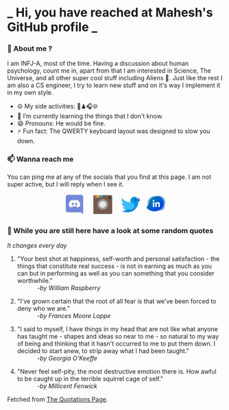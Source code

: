# **_ Hi, you have reached at Mahesh's GitHub profile _**
### 🌸 About me ?
I am INFJ-A, most of the time. Having a discussion about human psychology, count me in, apart from that I am interested in Science, The Universe, and all other super cool stuff including Aliens 🤫. Just like the rest I am also a CS engineer, I try to learn new stuff and on it's way I implement it in my own style. 
- ☮ My side activities: 🎨♟🎧🌐
- 🌱 I’m currently learning the things that I don't know.
- 😄 Pronouns: He would be fine.
- ⚡ Fun fact: The QWERTY keyboard layout was designed to slow you down.

### 📫 Wanna reach me
You can ping me at any of the socials that you find at this page. I am not super active, but I will reply when I see it.
<p align="center">
<a href="https://discordapp.com/users/733328856957714472"><img src="./Assets/Papirus-Team-Papirus-Apps-Discord.svg" height="50px" width="50px" ></a>&nbsp; &nbsp;  
<a href ="https://instagram.com/obl1v_on"><img src="./Assets/Papirus-Team-Papirus-Apps-Instagram.svg" height="50px" width="50px" ></a>&nbsp;  &nbsp; 
<a href ="https://twitter.com/MaheshN2000"><img src="./Assets/Papirus-Team-Papirus-Apps-Twitter.svg" height ="50px" width="50px" ></a>&nbsp;
<a href ="https://linkedin.com/in/mahesh2000"><img src="./Assets/in.png" height ="50px" width="50px" ></a>

</p>



### 🔰 While you are still here have a look at some random quotes
*It changes every day*

<!-- BLOG-POST-LIST:START -->
 1.  "Your best shot at happiness, self-worth and personal satisfaction - the things that constitute real success - is not in earning as much as you can but in performing as well as you can something that you consider worthwhile." <br> &emsp;&emsp;&emsp; <i>-by William Raspberry</i> 

 2.  "I've grown certain that the root of all fear is that we've been forced to deny who we are." <br> &emsp;&emsp;&emsp; <i>-by Frances Moore Lappe</i> 

 3.  "I said to myself, I have things in my head that are not like what anyone has taught me - shapes and ideas so near to me - so natural to my way of being and thinking that it hasn't occurred to me to put them down. I decided to start anew, to strip away what I had been taught." <br> &emsp;&emsp;&emsp; <i>-by Georgia O'Keeffe</i> 

 4.  "Never feel self-pity, the most destructive emotion there is. How awful to be caught up in the terrible squirrel cage of self." <br> &emsp;&emsp;&emsp; <i>-by Millicent Fenwick</i> 
<!-- BLOG-POST-LIST:END -->
Fetched from <a href="http://www.quotationspage.com/data/mqotd.rss"> The Quotations Page</a>.
<!-- The above quotes are fetched from " http://www.quotationspage.com/data/mqotd.rss " and the github action used was gautamkrishnar/blog-post-workflow@master -->
